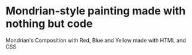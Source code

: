 # Mondrian-style painting made with nothing but code
Mondrian's Composition with Red, Blue and Yellow made with HTML and CSS
